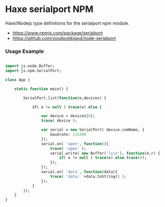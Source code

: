 
# Haxe serialport NPM

Haxe/Nodejs type definitions for the serialport npm module.

* https://www.npmjs.com/package/serialport
* https://github.com/voodootikigod/node-serialport


### Usage Example
```haxe

import js.node.Buffer;
import js.npm.SerialPort;

class App {

	static function main() {

		SerialPort.list(function(e,devices) {

			if( e != null ) trace(e) else {

				var device = devices[0];
				trace( device );

				var serial = new SerialPort( device.comName, {
					baudrate: 115200
				});
				serial.on( 'open', function(){
					trace( 'open' );
					serial.write( new Buffer('ls\n'), function(e,r) {
						if( e != null ) trace(e) else trace(r);
				    });
				});
				serial.on( 'data', function(data){
					trace( 'data: '+data.toString() );
				});
			}
		});
	}
}
```